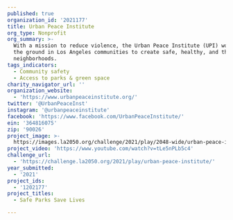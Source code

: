 ```yaml
---
published: true
organization_id: '2021177'
title: Urban Peace Institute
org_type: Nonprofit
org_summary: >-
  With a mission to reduce violence, the Urban Peace Institute (UPI) works on
  the ground in Los Angeles communities to create safe, healthy, and thriving
  neighborhoods.
tags_indicators:
  - Community safety
  - Access to parks & green space
charity_navigator_url: ''
organization_website:
  - 'https://www.urbanpeaceinstitute.org/'
twitter: '@UrbanPeaceInst'
instagram: '@urbanpeaceinstitute'
facebook: 'https://www.facebook.com/UrbanPeaceInstitute/'
ein: '364816075'
zip: '90026'
project_image: >-
  https://images.la2050.org/challenge/2021/play/2048-wide/urban-peace-institute.jpg
project_video: 'https://www.youtube.com/watch?v=tLe5nPLb5c4'
challenge_url:
  - 'https://challenge.la2050.org/2021/play/urban-peace-institute/'
year_submitted:
  - '2021'
project_ids:
  - '1202177'
project_titles:
  - Safe Parks Save Lives

---
```

